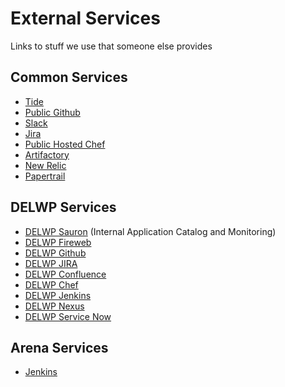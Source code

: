 # External Services

Links to stuff we use that someone else provides

## Common Services

* [Tide](http://www.stocksoftware.com.au/tide/)
* [Public Github](http://github.com)
* [Slack](https://stocksoftware.slack.com/)
* [Jira](https://stocksoftware.atlassian.net)
* [Public Hosted Chef](https://manage.chef.io)
* [Artifactory](https://stocksoftware.artifactoryonline.com/stocksoftware/webapp)
* [New Relic](https://newrelic.com)
* [Papertrail](https://papertrailapp.com)

## DELWP Services

* [DELWP Sauron](http://sauron/) (Internal Application Catalog and Monitoring)
* [DELWP Fireweb](http://fireweb)
* [DELWP Github](http://git.fire.dse.vic.gov.au)
* [DELWP JIRA](http://jira.dse.vic.gov.au/)
* [DELWP Confluence](http://confluence.fire.dse.vic.gov.au/)
* [DELWP Chef](http://chef.fire.dse.vic.gov.au/)
* [DELWP Jenkins](http://build.fire.dse.vic.gov.au/)
* [DELWP Nexus](http://repo.fire.dse.vic.gov.au/)
* [DELWP Service Now](https://depi.service-now.com/)

## Arena Services

* [Jenkins](http://ci.stocksoftware.com.au)

